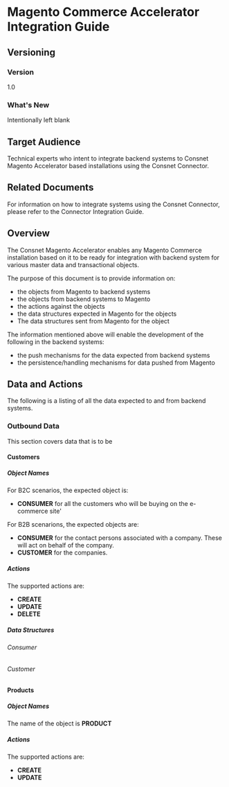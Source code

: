 
# Magento Commerce Accelerator Integration Guide

## Versioning 

### Version 
1.0 

### What's New
Intentionally left blank

## Target Audience
Technical experts who intent to integrate backend systems to Consnet Magento Accelerator based installations using the Consnet Connector.

## Related Documents
For information on how to integrate systems using the Consnet Connector, please refer to the Connector Integration Guide.

## Overview
The Consnet Magento Accelerator enables any Magento Commerce installation based on it to be ready for integration with backend system for various master data and transactional objects. 

The purpose of this document is to provide information on:

 - the objects from Magento to backend systems
 - the objects from backend systems to Magento
 - the actions against the objects
 - the data structures expected in Magento for the objects 
 - The data structures sent from Magento for the object

The information mentioned above will enable the development of the following in the backend systems: 

 - the push mechanisms for the data expected from backend systems
 - the persistence/handling mechanisms for data pushed from Magento

## Data and Actions
The following is a listing of all the data expected to and from backend systems. 

### Outbound Data
This section covers data that is to be 
#### Customers
##### Object Names
For B2C scenarios, the expected object is:
-  **CONSUMER** for all the customers who will be buying on the e-commerce site'

For B2B scenarions, the expected objects are:
-  **CONSUMER** for the contact persons associated with a company. These will act on behalf of the company. 
- **CUSTOMER** for the companies. 

##### Actions 
The supported actions are:
- **CREATE** 
- **UPDATE** 
- **DELETE** 

##### Data Structures
###### Consumer 
###### Customer

#### Products
##### Object Names
The name of the object is **PRODUCT**

##### Actions 
The supported actions are:
- **CREATE** 
- **UPDATE**
<!--stackedit_data:
eyJoaXN0b3J5IjpbLTE5Nzg1MTI0MzYsLTE2OTY5MjQzMDQsLT
kxMjA4MjI3MCwtNzY5MzI2NDc4LC04NjcxMTc0OTcsMjEyNTk0
MTgwMiwxNDM3OTAzNDEsLTM5ODY3NDg5OCwxMzQ5MDc1OTUsLT
EwNDE3NDQ3MThdfQ==
-->